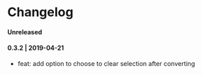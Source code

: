 # Changelog

#### Unreleased

#### 0.3.2 | 2019-04-21

- feat: add option to choose to clear selection after converting
